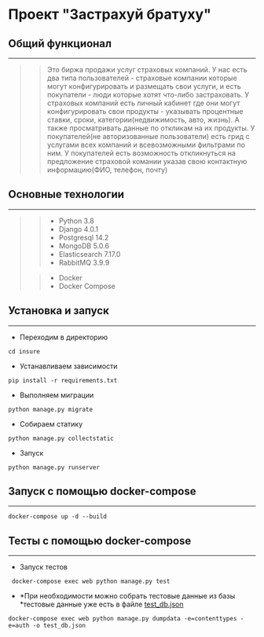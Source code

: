 Проект "Застрахуй братуху"
===========================


Общий функционал
----------------
---

>> Это биржа продажи услуг страховых компаний. У нас есть два типа пользователей -
страховые компании которые могут конфигурировать и размещать свои услуги, и
есть покупатели - люди которые хотят что-либо застраховать. У страховых
компаний есть личный кабинет где они могут конфигурировать свои продукты -
указывать процентные ставки, сроки, категории(недвижимость, авто, жизнь). А
также просматривать данные по откликам на их продукты. У покупателей(не
авторизованные пользователи) есть грид с услугами всех компаний и всевозможными
фильтрами по ним. У покупателей есть возможность откликнуться на предложение
страховой комании указав свою контактную информацию(ФИО, телефон, почту)



Основные технологии
-------------------
---

>> * Python 3.8
>> * Django 4.0.1
>> * Postgresql 14.2
>> * MongoDB 5.0.6
>> * Elasticsearch 7.17.0
>> * RabbitMQ 3.9.9
> 
>> * Docker
>> * Docker Compose


Установка и запуск
------------------
---

* Переходим в директорию
```
cd insure
```
* Устанавливаем зависимости
```
pip install -r requirements.txt
```
* Выполняем миграции
```
python manage.py migrate
```
* Собираем статику
```
python manage.py collectstatic
```
* Запуск
```
python manage.py runserver
```

Запуск с помощью docker-compose
-------------------------------
---
~~~
docker-compose up -d --build
~~~

Тесты с помощью docker-compose
--------------------------------------
---

* Запуск тестов
~~~
 docker-compose exec web python manage.py test
~~~

* *При необходимости можно собрать тестовые данные из базы
*тестовые данные уже есть в файле [test_db.json](./test_db.json)

~~~
docker-compose exec web python manage.py dumpdata -e=contenttypes -e=auth -o test_db.json
~~~
